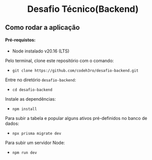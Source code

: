 <h1 align="center">Desafio Técnico(Backend) </h1>

<h2>Como rodar a aplicação</h2>



<h4>Pré-requistos:</h4>

- Node instalado v20.16 (LTS)

Pelo terminal, clone este repositório com o comando:

- `git clone https://github.com/codeh3ro/desafio-backend.git`

Entre no diretório `desafio-backend`:

- `cd desafio-backend`

Instale as dependências:

- `npm install`

Para subir a tabela e popular alguns ativos pré-definidos no banco de dados:

- `npx prisma migrate dev`

Para subir um servidor Node:

- `npm run dev`
